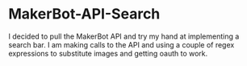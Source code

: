 MakerBot-API-Search
===================

I decided to pull the MakerBot API and try my hand at implementing a search bar.  I am making calls to the API and using a couple of regex expressions to substitute images and getting oauth to work.
